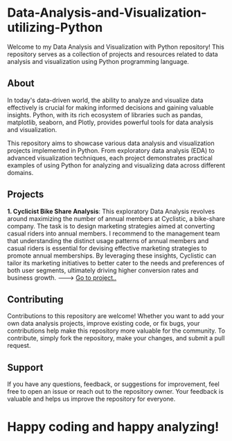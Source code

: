 # Data-Analysis-and-Visualization-utilizing-Python
Welcome to my Data Analysis and Visualization with Python repository! This repository serves as a collection of projects and resources related to data analysis and visualization using Python programming language.

## About
In today's data-driven world, the ability to analyze and visualize data effectively is crucial for making informed decisions and gaining valuable insights. Python, with its rich ecosystem of libraries such as pandas, matplotlib, seaborn, and Plotly, provides powerful tools for data analysis and visualization.

This repository aims to showcase various data analysis and visualization projects implemented in Python. From exploratory data analysis (EDA) to advanced visualization techniques, each project demonstrates practical examples of using Python for analyzing and visualizing data across different domains.

## Projects

**1. Cyclicist Bike Share Analysis**: This exploratory Data Analysis revolves around maximizing the number of annual members at Cyclistic, a bike-share company. The task is to design marketing strategies aimed at converting casual riders into annual members. I recommend to the management team that understanding the distinct usage patterns of annual members and casual riders is essential for devising effective marketing strategies to promote annual memberships. By leveraging these insights, Cyclistic can tailor its marketing initiatives to better cater to the needs and preferences of both user segments, ultimately driving higher conversion rates and business growth. ---> [Go to project..](https://github.com/Frances-Odunaiya/Data-Analysis-and-Visualization-utilizing-Python/blob/main/cyclicist_bike_share/README.md)


## Contributing
Contributions to this repository are welcome! Whether you want to add your own data analysis projects, improve existing code, or fix bugs, your contributions help make this repository more valuable for the community. To contribute, simply fork the repository, make your changes, and submit a pull request.

## Support
If you have any questions, feedback, or suggestions for improvement, feel free to open an issue or reach out to the repository owner. Your feedback is valuable and helps us improve the repository for everyone.

# Happy coding and happy analyzing!
